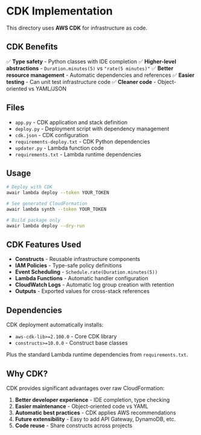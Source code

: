 # CDK Implementation

This directory uses **AWS CDK** for infrastructure as code.

## CDK Benefits

✅ **Type safety** - Python classes with IDE completion
✅ **Higher-level abstractions** - `Duration.minutes(5)` vs `"rate(5 minutes)"`
✅ **Better resource management** - Automatic dependencies and references
✅ **Easier testing** - Can unit test infrastructure code
✅ **Cleaner code** - Object-oriented vs YAML/JSON

## Files

- `app.py` - CDK application and stack definition
- `deploy.py` - Deployment script with dependency management
- `cdk.json` - CDK configuration
- `requirements-deploy.txt` - CDK Python dependencies
- `updater.py` - Lambda function code
- `requirements.txt` - Lambda runtime dependencies

## Usage

```bash
# Deploy with CDK
awair lambda deploy --token YOUR_TOKEN

# See generated CloudFormation
awair lambda synth --token YOUR_TOKEN

# Build package only
awair lambda deploy --dry-run
```

## CDK Features Used

- **Constructs** - Reusable infrastructure components
- **IAM Policies** - Type-safe policy definitions
- **Event Scheduling** - `Schedule.rate(Duration.minutes(5))`
- **Lambda Functions** - Automatic handler configuration
- **CloudWatch Logs** - Automatic log group creation with retention
- **Outputs** - Exported values for cross-stack references

## Dependencies

CDK deployment automatically installs:
- `aws-cdk-lib>=2.100.0` - Core CDK library
- `constructs>=10.0.0` - Construct base classes

Plus the standard Lambda runtime dependencies from `requirements.txt`.

## Why CDK?

CDK provides significant advantages over raw CloudFormation:

1. **Better developer experience** - IDE completion, type checking
2. **Easier maintenance** - Object-oriented code vs YAML
3. **Automatic best practices** - CDK applies AWS recommendations
4. **Future extensibility** - Easy to add API Gateway, DynamoDB, etc.
5. **Code reuse** - Share constructs across projects